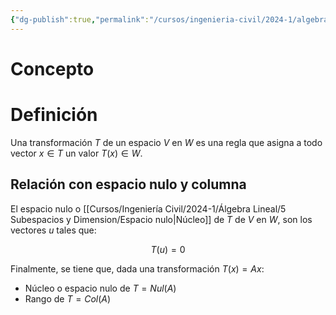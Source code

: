 ```yaml
---
{"dg-publish":true,"permalink":"/cursos/ingenieria-civil/2024-1/algebra-lineal/5-subespacios-y-dimension/transformacion-lineal-de-un-espacio/","tags":["I2MAT1203"]}
---
```


# Concepto
# Definición

Una transformación $T$ de un espacio $V$ en $W$ es una regla que asigna a todo vector $x \in T$ un valor $T(x) \in W$.

## Relación con espacio nulo y columna

El espacio nulo o [[Cursos/Ingeniería Civil/2024-1/Álgebra Lineal/5 Subespacios y Dimension/Espacio nulo\|Núcleo]] de $T$ de $V$ en $W$, son los vectores $u$ tales que:

$$
T(u)=0
$$

Finalmente, se tiene que, dada una transformación $T(x)=Ax$:

- Núcleo o espacio nulo de $T=Nul(A)$
- Rango de $T=Col(A)$

